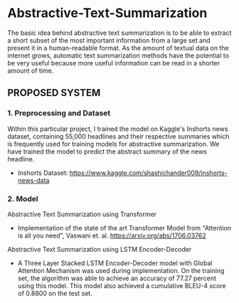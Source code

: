 # Abstractive-Text-Summarization

The basic idea behind abstractive text summarization is to be able to extract a short subset of the most important information from a large set and present it in a human-readable format. As the amount of textual data on the internet grows, automatic text summarization methods have the potential to be very useful because more useful information can be read in a shorter amount of time.

## PROPOSED SYSTEM 

### 1. Preprocessing and Dataset

Within this particular project, I trained the model on Kaggle's Inshorts news dataset, containing 55,000 headlines and their respective summaries which is frequently used for training models for abstractive summarization. We have trained the model to predict the abstract summary of the news headline.

- Inshorts Dataset: https://www.kaggle.com/shashichander009/inshorts-news-data

### 2. Model

Abstractive Text Summarization using Transformer

- Implementation of the state of the art Transformer Model from "Attention is all you need", Vaswani et. al.
  https://arxiv.org/abs/1706.03762

Abstractive Text Summarization using LSTM Encoder-Decoder

- A Three Layer Stacked LSTM Encoder-Decoder model with Global Attention Mechanism was used during implementation. On the training set, the algorithm was able to achieve an accuracy of 77.27 percent using this model. This model also achieved a cumulative BLEU-4 score of 0.8800 on the test set.
